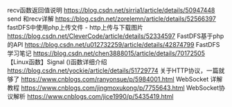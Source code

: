 recv函数返回值说明 https://blog.csdn.net/sirria1/article/details/50947448
send 和recv详解 https://blog.csdn.net/zorelemn/article/details/52566397
fastDFS中使用php上传文件 - http上传与下载图片 https://blog.csdn.net/CleverCode/article/details/52334597
FastDFS基于php的API  https://blog.csdn.net/u012732259/article/details/42874799
FastDFS 学习笔记  https://blog.csdn.net/chen3888015/article/details/70172505
【Linux函数】Signal ()函数详细介绍  https://blog.csdn.net/yockie/article/details/51729774
关于HTTP协议，一篇就够了 https://www.cnblogs.com/ranyonsue/p/5984001.html
WebSocket 详解教程  https://www.cnblogs.com/jingmoxukong/p/7755643.html
WebSocket协议解析 https://www.cnblogs.com/jice1990/p/5435419.html



















